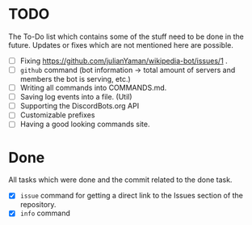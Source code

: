 # TODO

The To-Do list which contains some of the stuff need to be done in the future. 
Updates or fixes which are not mentioned here are possible.

- [ ] Fixing https://github.com/julianYaman/wikipedia-bot/issues/1 .
- [ ] ``github`` command
(bot information -> total amount of servers and members the bot is serving, etc.)
- [ ] Writing all commands into COMMANDS.md.
- [ ] Saving log events into a file. (Util)
- [ ] Supporting the DiscordBots.org API
- [ ] Customizable prefixes
- [ ] Having a good looking commands site.

# Done
All tasks which were done and the commit related to the done task.
- [x] ``issue`` command for getting a direct link to the Issues section of the repository.
- [x] ``info`` command 